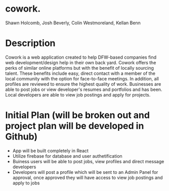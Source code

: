 # cowork.

Shawn Holcomb, Josh Beverly, Colin Westmoreland, Kellan Benn

# Description

Cowork is a web application created to help DFW-based companies find web development/design help in their own back yard.  Cowork offers the perks of similar online platforms but with the benefit of locally sourcing talent.  These benefits include easy, direct contact with a member of the local community with the option for face-to-face meetings.  In addition, all profiles are reviewed to ensure the highest quality of work.  Businesses are able to post jobs or view developer's resumes and portfolios and has been.  Local developers are able to view job postings and apply for projects.

# Initial Plan (will be broken out and project plan will be developed in Github)
- App will be built completely in React
- Utilize firebase for database and user authetification
- Buiness users will be able to post jobs, view profiles and direct message developers
- Developers will post a profile which will be sent to an Admin Panel for approval, once approved they will have access to view job postings and apply to jobs
